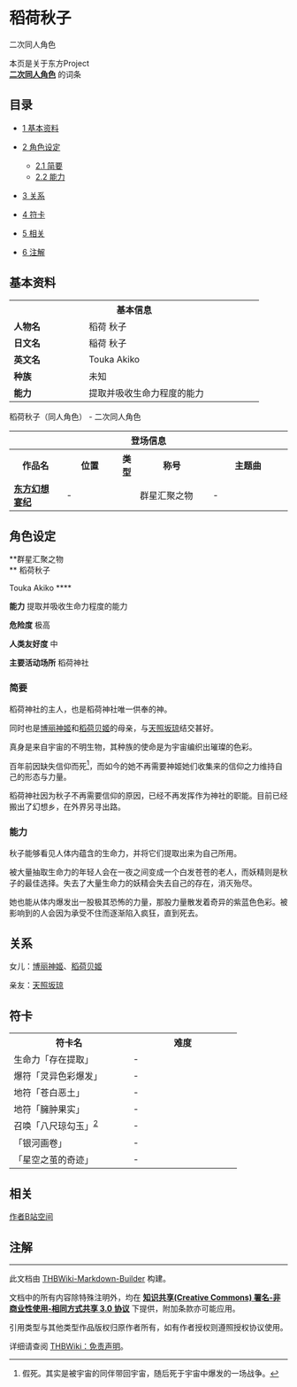 # 稻荷秋子

<!-- source html: G:\repos\THBWiki-Markdown-Builder\THBWikiMarkdown\Temp\main\7\7b\ns0%3A%E7%A8%BB%E8%8D%B7%E7%A7%8B%E5%AD%90.html -->

二次同人角色

本页是关于东方Project  
 **[二次同人角色](./二次角色列表.md)** 的词条
## 目录

- [1 基本资料](#基本资料)
- [2 角色设定](#角色设定)

  - [2.1 简要](#简要)
  - [2.2 能力](#能力)



- [3 关系](#关系)
- [4 符卡](#符卡)
- [5 相关](#相关)
- [6 注解](#注解)




## 基本资料

<table>
<tbody><tr>
<th colspan="2">基本信息</th>
</tr>
<tr>
<td style="width:120px"><b>人物名</b></td><td style="min-width:300px">稻荷 秋子</td>
</tr><tr><td><b>日文名</b></td><td>稲荷 秋子</td></tr><tr><td><b>英文名</b></td><td>Touka	Akiko</td></tr><tr><td><b>种族</b></td><td>未知</td></tr><tr><td><b>能力</b></td><td>提取并吸收生命力程度的能力</td></tr></tbody></table>

稻荷秋子（同人角色） - 二次同人角色

<table>
<tbody><tr>
<th colspan="5">登场信息</th>
</tr><tr><th><b>作品名</b></th><th><b>位置</b></th><th><b>类型</b></th><th><b>称号</b></th><th><b>主题曲</b></th></tr><tr><td rowspan="1" style="width:120px"><b><a href="./东方幻想宴纪.md" title="东方幻想宴纪">东方幻想宴纪</a></b></td><td style="width:130px">-</td><td style="width:15px"></td><td style="width:180px">群星汇聚之物</td><td style="width:200px">-</td></tr></tbody></table>


## 角色设定
  
 **群星汇聚之物  
** 
稻荷秋子  

Touka Akiko **** 
  
  
 **能力**   提取并吸收生命力程度的能力
  
  
 **危险度**  极高
  
  
 **人类友好度**  中
  
  
 **主要活动场所**  稻荷神社
  

### 简要
  
稻荷神社的主人，也是稻荷神社唯一供奉的神。
  
  
同时也是[博丽神姬](./博丽神姬.md)和[稻荷贝姬](./稻荷贝姬.md)的母亲，与[天照坂琼](./天照坂琼.md)结交甚好。
  
  
真身是来自宇宙的不明生物，其种族的使命是为宇宙编织出璀璨的色彩。
  
  
百年前因缺失信仰而死[^cite_note-1]，而如今的她不再需要神姬她们收集来的信仰之力维持自己的形态与力量。
  
  
稻荷神社因为秋子不再需要信仰的原因，已经不再发挥作为神社的职能。目前已经搬出了幻想乡，在外界另寻出路。
  

### 能力
  
秋子能够看见人体内蕴含的生命力，并将它们提取出来为自己所用。
  
  
被大量抽取生命力的年轻人会在一夜之间变成一个白发苍苍的老人，而妖精则是秋子的最佳选择。失去了大量生命力的妖精会失去自己的存在，消灭殆尽。
  
  
她也能从体内爆发出一股极其恐怖的力量，那股力量散发着奇异的紫蓝色色彩。被影响到的人会因为承受不住而逐渐陷入疯狂，直到死去。
  

## 关系
  
女儿：[博丽神姬](./博丽神姬.md)、[稻荷贝姬](./稻荷贝姬.md)
  
  
亲友：[天照坂琼](./天照坂琼.md)
  

## 符卡

<table><tbody><tr><th><b>符卡名</b></th><th><b>难度</b></th></tr><tr><td style="width:200px">生命力「存在提取」</td><td style="width:180px">-</td></tr>
<tr><td style="width:200px">爆符「灵异色彩爆发」</td><td style="width:180px">-</td></tr>
<tr><td style="width:200px">地符「苍白恶土」</td><td style="width:180px">-</td></tr>
<tr><td style="width:200px">地符「臃肿果实」</td><td style="width:180px">-</td></tr>
<tr><td style="width:200px">召唤「八尺琼勾玉」<sup id="cite_ref-2" class="reference"><a href="#cite_note-2">2</a></sup></td><td style="width:180px">-</td></tr>
<tr><td style="width:200px">「银河画卷」</td><td style="width:180px">-</td></tr>
<tr><td style="width:200px">「星空之茧的奇迹」</td><td style="width:180px">-</td></tr></tbody></table>


## 相关
  
[作者B站空间](https://space.bilibili.com/95126860)
  

## 注解
[^cite_note-1]: 假死。其实是被宇宙的同伴带回宇宙，随后死于宇宙中爆发的一场战争。





---

此文档由 [THBWiki-Markdown-Builder](https://github.com/Delsin-Yu/THBWiki-Markdown-Builder) 构建。

文档中的所有内容除特殊注明外，均在 [**知识共享(Creative Commons) 署名-非商业性使用-相同方式共享 3.0 协议**](https://creativecommons.org/licenses/by-sa/3.0/deed.zh-hans) 下提供，附加条款亦可能应用。

引用类型与其他类型作品版权归原作者所有，如有作者授权则遵照授权协议使用。

详细请查阅 [THBWiki：免责声明](https://thbwiki.cc/THBWiki:%E5%85%8D%E8%B4%A3%E5%A3%B0%E6%98%8E)。

